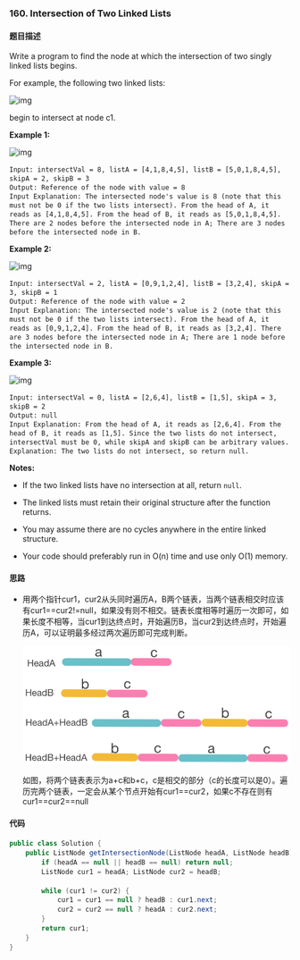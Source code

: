 ###  160. Intersection of Two Linked Lists



#### 题目描述

Write a program to find the node at which the intersection of two singly linked lists begins.

For example, the following two linked lists:

![img](https://assets.leetcode.com/uploads/2018/12/13/160_statement.png)



begin to intersect at node c1.

 

**Example 1:**

![img](https://assets.leetcode.com/uploads/2018/12/13/160_example_1.png)



```
Input: intersectVal = 8, listA = [4,1,8,4,5], listB = [5,0,1,8,4,5], skipA = 2, skipB = 3
Output: Reference of the node with value = 8
Input Explanation: The intersected node's value is 8 (note that this must not be 0 if the two lists intersect). From the head of A, it reads as [4,1,8,4,5]. From the head of B, it reads as [5,0,1,8,4,5]. There are 2 nodes before the intersected node in A; There are 3 nodes before the intersected node in B.
```

 

**Example 2:**

![img](https://assets.leetcode.com/uploads/2018/12/13/160_example_2.png)



```
Input: intersectVal = 2, listA = [0,9,1,2,4], listB = [3,2,4], skipA = 3, skipB = 1
Output: Reference of the node with value = 2
Input Explanation: The intersected node's value is 2 (note that this must not be 0 if the two lists intersect). From the head of A, it reads as [0,9,1,2,4]. From the head of B, it reads as [3,2,4]. There are 3 nodes before the intersected node in A; There are 1 node before the intersected node in B.
```

 

**Example 3:**

![img](https://assets.leetcode.com/uploads/2018/12/13/160_example_3.png)



```
Input: intersectVal = 0, listA = [2,6,4], listB = [1,5], skipA = 3, skipB = 2
Output: null
Input Explanation: From the head of A, it reads as [2,6,4]. From the head of B, it reads as [1,5]. Since the two lists do not intersect, intersectVal must be 0, while skipA and skipB can be arbitrary values.
Explanation: The two lists do not intersect, so return null.
```

 

**Notes:**

- If the two linked lists have no intersection at all, return `null`.

- The linked lists must retain their original structure after the function returns.

- You may assume there are no cycles anywhere in the entire linked structure.

- Your code should preferably run in O(n) time and use only O(1) memory.

  

#### 思路

- 用两个指针cur1，cur2从头同时遍历A，B两个链表，当两个链表相交时应该有cur1==cur2!=null，如果没有则不相交。链表长度相等时遍历一次即可，如果长度不相等，当cur1到达终点时，开始遍历B，当cur2到达终点时，开始遍历A，可以证明最多经过两次遍历即可完成判断。

  ![](img\160.png)

  如图，将两个链表表示为a+c和b+c，c是相交的部分（c的长度可以是0）。遍历完两个链表，一定会从某个节点开始有cur1==cur2，如果c不存在则有cur1==cur2==null

  

#### 代码

```Java
public class Solution {
    public ListNode getIntersectionNode(ListNode headA, ListNode headB) {
        if (headA == null || headB == null) return null;
        ListNode cur1 = headA; ListNode cur2 = headB;

        while (cur1 != cur2) {
            cur1 = cur1 == null ? headB : cur1.next;
            cur2 = cur2 == null ? headA : cur2.next;
        }
        return cur1;
    }
}
```



